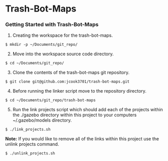 # Trash-Bot-Maps

### Getting Started with Trash-Bot-Maps
1. Creating the workspace for the trash-bot-maps.  
```
$ mkdir -p ~/Documents/git_repo/
```

2. Move into the workspace source code directory.  
```
$ cd ~/Documents/git_repo/
```

3. Clone the contents of the trash-bot-maps git repository.  
```
$ git clone git@github.com:jcook3701/trash-bot-maps.git
```

4. Before running the linker script move to the repository directory.  
```
$ cd ~/Documents/git_repo/trash-bot-maps
```

5. Run the link projects script which should add each of the projects within the ./gazebo directory within this project to your computers ~/.gazebo/models directory.  
```
$ ./link_projects.sh
```

__Note:__ If you would like to remove all of the links within this project use the unlink projects command.  
```
$ ./unlink_projects.sh
```
